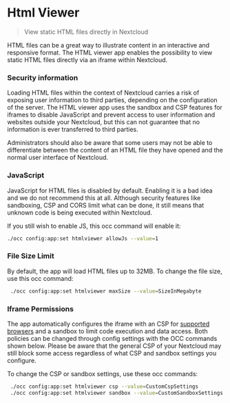 # Html Viewer
> View static HTML files directly in Nextcloud

HTML files can be a great way to illustrate content in an interactive and responsive format.
The HTML viewer app enables the possibility to view static HTML files directly via an iframe within Nextcloud.

### Security information
Loading HTML files within the context of Nextcloud carries a risk of exposing user information to third parties, depending on the configuration of the server.
The HTML viewer app uses the sandbox and CSP features for iframes to disable JavaScript and prevent access to user information and websites outside your Nextcloud, but this can not guarantee that no information is ever transferred to third parties.

Administrators should also be aware that some users may not be able to differentiate between the content of an HTML file they have opened and the normal user interface of Nextcloud.

### JavaScript
JavaScript for HTML files is disabled by default. Enabling it is a bad idea and we do not recommend this at all.
Although security features like sandboxing, CSP and CORS limit what can be done, it still means that unknown code is being executed within Nextcloud.

If you still wish to enable JS, this occ command will enable it:
```bash
./occ config:app:set htmlviewer allowJs --value=1
```

### File Size Limit
By default, the app will load HTML files up to 32MB. To change the file size, use this occ command:
```bash
 ./occ config:app:set htmlviewer maxSize --value=SizeInMegabyte
```

### Iframe Permissions
The app automatically configures the iframe with an CSP for [supported browsers](https://caniuse.com/mdn-api_htmliframeelement_csp) and a sandbox to limit code execution and data access.
Both policies can be changed through config settings with the OCC commands shown below.
Please be aware that the general CSP of your Nextcloud may still block some access regardless of what CSP and sandbox settings you configure.

To change the CSP or sandbox settings, use these occ commands:
```bash
 ./occ config:app:set htmlviewer csp --value=CustomCspSettings
 ./occ config:app:set htmlviewer sandbox --value=CustomSandboxSettings
```